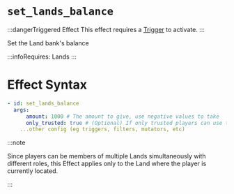 # `set_lands_balance`
:::dangerTriggered Effect
This effect requires a [Trigger](https://plugins.auxilor.io/effects/all-triggers) to activate.
:::

Set the Land bank's balance

:::infoRequires:
Lands
:::

# Effect Syntax

```yaml
- id: set_lands_balance
  args:
      amount: 1000 # The amount to give, use negative values to take
      only_trusted: true # (Optional) If only trusted players can use this effect. Defaults to true.
    ...other config (eg triggers, filters, mutators, etc)
```

:::note  
  
Since players can be members of multiple Lands simultaneously with different roles, this Effect applies only to the Land where the player is currently located.

:::
